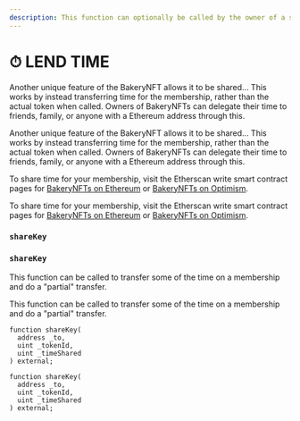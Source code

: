 ```yaml
---
description: This function can optionally be called by the owner of a specific BakeryNFT.
---
```


# ⏱ LEND TIME

Another unique feature of the BakeryNFT allows it to be shared... This works by instead transferring time for the membership, rather than the actual token when called. Owners of BakeryNFTs can delegate their time to friends, family, or anyone with a Ethereum address through this.

Another unique feature of the BakeryNFT allows it to be shared... This works by instead transferring time for the membership, rather than the actual token when called. Owners of BakeryNFTs can delegate their time to friends, family, or anyone with a Ethereum address through this.

To share time for your membership, visit the Etherscan write smart contract pages for [BakeryNFTs on Ethereum](https://etherscan.io/address/0x61Cc42C66BA9Df72bF6DA89Fcd57215965f74005#writeProxyContract) or [BakeryNFTs on Optimism](https://optimistic.etherscan.io/address/0x73fc36bA5684655807F60a6437463cC527f50027#code).

To share time for your membership, visit the Etherscan write smart contract pages for [BakeryNFTs on Ethereum](https://etherscan.io/address/0x61Cc42C66BA9Df72bF6DA89Fcd57215965f74005#writeProxyContract) or [BakeryNFTs on Optimism](https://optimistic.etherscan.io/address/0x73fc36bA5684655807F60a6437463cC527f50027#code).

### `shareKey`

### `shareKey`

This function can be called to transfer some of the time on a membership and do a "partial" transfer.

This function can be called to transfer some of the time on a membership and do a "partial" transfer.

```
function shareKey(
  address _to,
  uint _tokenId,
  uint _timeShared
) external;
```

```
function shareKey(
  address _to,
  uint _tokenId,
  uint _timeShared
) external;
```
